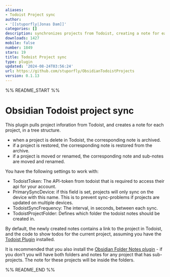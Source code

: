 ```yaml
---
aliases:
- Todoist Project sync
author:
- '[[stuporfly|Jonas Dam]]'
categories: []
description: synchronizes projects from Todoist, creating a note for each.
downloads: 1427
mobile: false
number: 1849
stars: 19
title: Todoist Project sync
type: plugin
updated: '2024-08-24T03:56:24'
url: https://github.com/stuporfly/ObsidianTodoistProjects
version: 0.1.13
---
```


%% README_START %%

# Obsidian Todoist project sync

This plugin pulls project inforation from Todoist, and creates a note for each project, in a tree structure.

- when a project is delete in Todoist, the corresponding note is archived.
- if a project is restored, the corresponding note is restored from the archive.
- if a project is moved or renamed, the corresponding note and sub-notes are moved and renamed. 


You have the following settings to work with: 
 - TodoistToken: The API-token from todoist that is required to access their api for your account.
 - PrimarySyncDevice: if this field is set, projects will only sync on the device with this name. This is to prevent sync-problems if projects are updated on multiple devices.
 - TodoistSyncFrequency: The interval, in seconds, between each sync.
 - TodoistProjectFolder: Defines which folder the todoist notes should be created in. 
    
    
By default, the newly created notes contains a link to the project in Todoist, and the code to show todos for the current project, assuming you have the [Todoist Plugin](https://obsidian.md/plugins?id=todoist-sync-plugin) installed.


It is recommended that you also install the [Obsidian Folder Notes plugin](https://obsidian.md/plugins?id=folder-notes) - if you don't you will have both folders and notes for any project that has sub-projects. The note for these projects will be inside the folders.


%% README_END %%